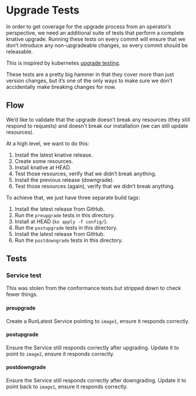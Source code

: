 # Upgrade Tests

In order to get coverage for the upgrade process from an operator’s perspective,
we need an additional suite of tests that perform a complete knative upgrade.
Running these tests on every commit will ensure that we don’t introduce any
non-upgradeable changes, so every commit should be releasable.

This is inspired by kubernetes
[upgrade testing](https://github.com/kubernetes/community/blob/master/contributors/devel/e2e-tests.md#version-skewed-and-upgrade-testing).

These tests are a pretty big hammer in that they cover more than just version
changes, but it’s one of the only ways to make sure we don’t accidentally make
breaking changes for now.

## Flow

We’d like to validate that the upgrade doesn’t break any resources (they still
respond to requests) and doesn't break our installation (we can still update
resources).

At a high level, we want to do this:

1. Install the latest knative release.
1. Create some resources.
1. Install knative at HEAD.
1. Test those resources, verify that we didn’t break anything.
1. Install the previous release (downgrade).
1. Test those resources (again), verify that we didn’t break anything.

To achieve that, we just have three separate build tags:

1. Install the latest release from GitHub.
1. Run the `preupgrade` tests in this directory.
1. Install at HEAD (`ko apply -f config/`).
1. Run the `postupgrade` tests in this directory.
1. Install the latest release from GitHub.
1. Run the `postdowngrade` tests in this directory.

## Tests

### Service test

This was stolen from the conformance tests but stripped down to check fewer
things.

#### preupgrade

Create a RunLatest Service pointing to `image1`, ensure it responds correctly.

#### postupgrade

Ensure the Service still responds correctly after upgrading. Update it to point
to `image2`, ensure it responds correctly.

#### postdowngrade

Ensure the Service still responds correctly after downgrading. Update it to
point back to `image1`, ensure it responds correctly.

